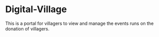# Digital-Village
This is a portal for villagers to view and manage the events runs on the donation of villagers.

